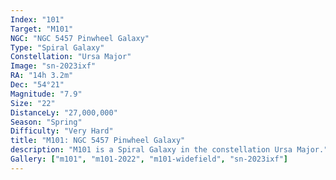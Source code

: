 ```yaml
---
Index: "101"
Target: "M101"
NGC: "NGC 5457 Pinwheel Galaxy"
Type: "Spiral Galaxy"
Constellation: "Ursa Major"
Image: "sn-2023ixf"
RA: "14h 3.2m"
Dec: "54°21"
Magnitude: "7.9"
Size: "22"
DistanceLy: "27,000,000"
Season: "Spring"
Difficulty: "Very Hard"
title: "M101: NGC 5457 Pinwheel Galaxy"
description: "M101 is a Spiral Galaxy in the constellation Ursa Major."
Gallery: ["m101", "m101-2022", "m101-widefield", "sn-2023ixf"]
---
```

